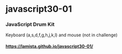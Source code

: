 # javascript30-01

### JavaScript Drum Kit
Keyboard (a,s,d,f,g,h,j,k,l) and mouse (not in challenge) 

#### https://lamista.github.io/javascript30-01/
